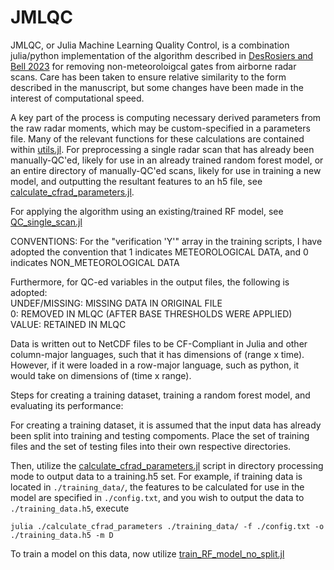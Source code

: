 # JMLQC

JMLQC, or Julia Machine Learning Quality Control, is a combination julia/python implementation of the algorithm described in [DesRosiers and Bell 2023](https://journals.ametsoc.org/view/journals/aies/aop/AIES-D-23-0064.1/AIES-D-23-0064.1.xml) for removing non-meteoroloigcal gates from airborne radar scans. Care has been taken to ensure relative similarity to the form described in the manuscript, but some changes have been made in the interest of computational speed. 

A key part of the process is computing necessary derived parameters from the raw radar moments, which may be custom-specified in a parameters file. Many of the relevant functions for these calculations are contained within [utils.jl](./utils.jl). For preprocessing a single radar scan that has already been manually-QC'ed, likely for use in an already trained random forest model, or an entire directory of manually-QC'ed scans, likely for use in training a new model, and outputting the resultant features to an h5 file, see [calculate_cfrad_parameters.jl](./calculate_cfrad_parameters.jl).

For applying the algorithm using an existing/trained RF model, see [QC_single_scan.jl](./QC_single_scan.jl) 


CONVENTIONS: For the "verification 'Y'" array in the training scripts, I have adopted the convention that 1 indicates METEOROLOGICAL DATA, and 0 indicates NON_METEOROLOGICAL DATA 

Furthermore, for QC-ed variables in the output files, the following is adopted:  
    UNDEF/MISSING: MISSING DATA IN ORIGINAL FILE  
    0: REMOVED IN MLQC (AFTER BASE THRESHOLDS WERE APPLIED)  
    VALUE: RETAINED IN MLQC  

Data is written out to NetCDF files to be CF-Compliant in Julia and other column-major languages, such that it has dimensions of (range x time). 
However, if it were loaded in a row-major language, such as python, it would take on dimensions of (time x range). 



Steps for creating a training dataset, training a random forest model, and evaluating its performance:  

For creating a training dataset, it is assumed that the input data has already been split into training and testing compoments. Place the set of training files and the set of testing files into their own respective directories.  

Then, utilize the [calculate_cfrad_parameters.jl](./calculate_cfrad_parameters.jl) script in directory processing mode to output data to a training.h5 set. For example, if training data is located in `./training_data/`, the features to be calculated for use in the model are specified in `./config.txt`, and you wish to output the data to `./training_data.h5`, execute
```
julia ./calculate_cfrad_parameters ./training_data/ -f ./config.txt -o ./training_data.h5 -m D
```

To train a model on this data, now utilize [train_RF_model_no_split.jl](./train_RF_model_no_split.jl)

